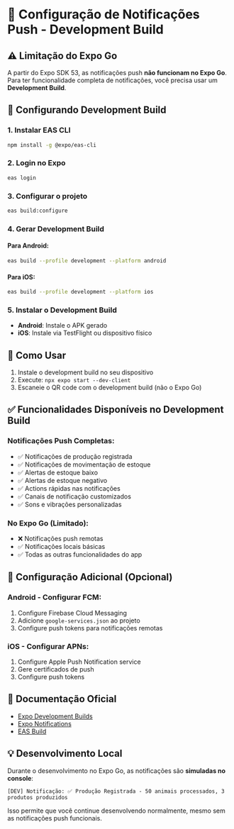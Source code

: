# 🔔 Configuração de Notificações Push - Development Build

## ⚠️ Limitação do Expo Go

A partir do Expo SDK 53, as notificações push **não funcionam no Expo Go**. Para ter funcionalidade completa de notificações, você precisa usar um **Development Build**.

## 🚀 Configurando Development Build

### 1. Instalar EAS CLI
```bash
npm install -g @expo/eas-cli
```

### 2. Login no Expo
```bash
eas login
```

### 3. Configurar o projeto
```bash
eas build:configure
```

### 4. Gerar Development Build

#### Para Android:
```bash
eas build --profile development --platform android
```

#### Para iOS:
```bash
eas build --profile development --platform ios
```

### 5. Instalar o Development Build
- **Android**: Instale o APK gerado
- **iOS**: Instale via TestFlight ou dispositivo físico

## 📱 Como Usar

1. Instale o development build no seu dispositivo
2. Execute: `npx expo start --dev-client`
3. Escaneie o QR code com o development build (não o Expo Go)

## ✅ Funcionalidades Disponíveis no Development Build

### Notificações Push Completas:
- ✅ Notificações de produção registrada
- ✅ Notificações de movimentação de estoque
- ✅ Alertas de estoque baixo
- ✅ Alertas de estoque negativo
- ✅ Actions rápidas nas notificações
- ✅ Canais de notificação customizados
- ✅ Sons e vibrações personalizadas

### No Expo Go (Limitado):
- ❌ Notificações push remotas
- ✅ Notificações locais básicas
- ✅ Todas as outras funcionalidades do app

## 🔧 Configuração Adicional (Opcional)

### Android - Configurar FCM:
1. Configure Firebase Cloud Messaging
2. Adicione `google-services.json` ao projeto
3. Configure push tokens para notificações remotas

### iOS - Configurar APNs:
1. Configure Apple Push Notification service
2. Gere certificados de push
3. Configure push tokens

## 📖 Documentação Oficial

- [Expo Development Builds](https://docs.expo.dev/develop/development-builds/introduction/)
- [Expo Notifications](https://docs.expo.dev/versions/latest/sdk/notifications/)
- [EAS Build](https://docs.expo.dev/build/introduction/)

## 💡 Desenvolvimento Local

Durante o desenvolvimento no Expo Go, as notificações são **simuladas no console**:
```
[DEV] Notificação: ✅ Produção Registrada - 50 animais processados, 3 produtos produzidos
```

Isso permite que você continue desenvolvendo normalmente, mesmo sem as notificações push funcionais.